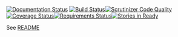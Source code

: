 [![Documentation Status](https://readthedocs.org/projects/py-processors/badge/?version=latest)](http://py-processors.readthedocs.io/en/latest/?badge=latest)
[![Build Status](https://travis-ci.org/myedibleenso/py-processors.svg?branch=master)](https://travis-ci.org/myedibleenso/py-processors)[![Scrutinizer Code Quality](https://scrutinizer-ci.com/g/myedibleenso/py-processors/badges/quality-score.png?b=master)](https://scrutinizer-ci.com/g/myedibleenso/py-processors/?branch=master)[![Coverage Status](https://coveralls.io/repos/github/myedibleenso/py-processors/badge.svg?branch=master)](https://coveralls.io/github/myedibleenso/py-processors?branch=master)[![Requirements Status](https://requires.io/github/myedibleenso/py-processors/requirements.svg?branch=master)](https://requires.io/github/myedibleenso/py-processors/requirements/?branch=master)[![Stories in Ready](https://badge.waffle.io/myedibleenso/py-processors.svg?label=ready&title=Ready)](http://waffle.io/myedibleenso/py-processors)

See [README](docs/index.md)
